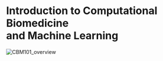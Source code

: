 # Introduction to Computational Biomedicine <br> and Machine Learning

![CBM101_overview](./assets/verview.png)
